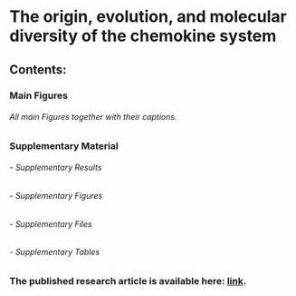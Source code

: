 # The origin, evolution, and molecular diversity of the chemokine system

## Contents:

### Main Figures

###### All main Figures together with their captions.

### Supplementary Material

###### - Supplementary Results
###### - Supplementary Figures
###### - Supplementary Files
###### - Supplementary Tables

##

### The published research article is available here: [link](https://www.life-science-alliance.org/content/7/3/e202302471).
